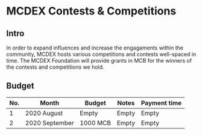 # MCDEX Contests & Competitions
## Intro
In order to expand influences and increase the engagaments within the community, MCDEX hosts various competitions and contests well-spaced in time. The MCDEX Foundation will provide grants in MCB for the winners of the contests and competitions we hold. 


## Budget

| No. | Month          | Budget | Notes | Payment time | 
|-----|---------------|---------|-------|-------|
|  1  | 2020 August  | Empty | Empty | Empty |
|  2  | 2020 September  | 1000 MCB | Empty | Empty |
